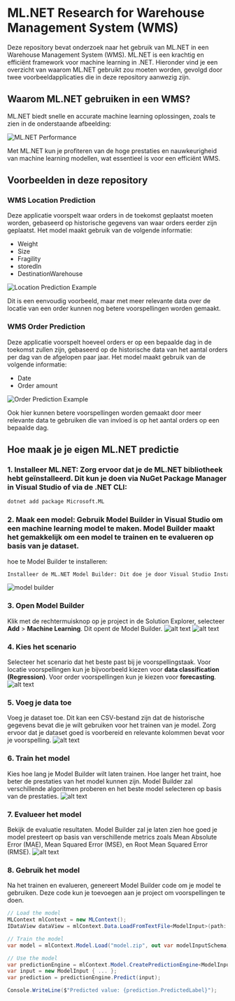 # ML.NET Research for Warehouse Management System (WMS)

Deze repository bevat onderzoek naar het gebruik van ML.NET in een Warehouse Management System (WMS). ML.NET is een krachtig en efficiënt framework voor machine learning in .NET. Hieronder vind je een overzicht van waarom ML.NET gebruikt zou moeten worden, gevolgd door twee voorbeeldapplicaties die in deze repository aanwezig zijn.

## Waarom ML.NET gebruiken in een WMS?

ML.NET biedt snelle en accurate machine learning oplossingen, zoals te zien in de onderstaande afbeelding:

![ML.NET Performance](https://dotnet.microsoft.com/blob-assets/images/illustrations/machine-learning/mlnet-high-performance.svg)

Met ML.NET kun je profiteren van de hoge prestaties en nauwkeurigheid van machine learning modellen, wat essentieel is voor een efficiënt WMS.

## Voorbeelden in deze repository

### WMS Location Prediction

Deze applicatie voorspelt waar orders in de toekomst geplaatst moeten worden, gebaseerd op historische gegevens van waar orders eerder zijn geplaatst. Het model maakt gebruik van de volgende informatie:

- Weight
- Size
- Fragility
- storedIn
- DestinationWarehouse

![Location Prediction Example](./images\WMS.png)

Dit is een eenvoudig voorbeeld, maar met meer relevante data over de locatie van een order kunnen nog betere voorspellingen worden gemaakt.

### WMS Order Prediction

Deze applicatie voorspelt hoeveel orders er op een bepaalde dag in de toekomst zullen zijn, gebaseerd op de historische data van het aantal orders per dag van de afgelopen paar jaar. Het model maakt gebruik van de volgende informatie:

- Date
- Order amount

![Order Prediction Example](./images\order_predictie.png)

Ook hier kunnen betere voorspellingen worden gemaakt door meer relevante data te gebruiken die van invloed is op het aantal orders op een bepaalde dag.

## Hoe maak je je eigen ML.NET predictie

### 1. **Installeer ML.NET**: Zorg ervoor dat je de ML.NET bibliotheek hebt geïnstalleerd. Dit kun je doen via NuGet Package Manager in Visual Studio of via de .NET CLI:
   ```bash
   dotnet add package Microsoft.ML
   ```
### 2. **Maak een model**: Gebruik Model Builder in Visual Studio om een machine learning model te maken. Model Builder maakt het gemakkelijk om een model te trainen en te evalueren op basis van je dataset.
hoe te Model Builder te installeren:
```bash
Installeer de ML.NET Model Builder: Dit doe je door Visual Studio Installer te openen, je huidige Visual Studio installatie te wijzigen en de ML.NET Model Builder te selecteren.
   ```
![model builder
](image.png)
### 3. Open Model Builder

Klik met de rechtermuisknop op je project in de Solution Explorer, selecteer **Add** > **Machine Learning**. Dit opent de Model Builder.
![alt text](./images\image-1.png)
![alt text](./images\image-2.png)
### 4. Kies het scenario

Selecteer het scenario dat het beste past bij je voorspellingstaak. Voor locatie voorspellingen kun je bijvoorbeeld kiezen voor **data classification (Regression)**. Voor order voorspellingen kun je kiezen voor **forecasting**.
![alt text](./images\image-3.png)

### 5. Voeg je data toe

Voeg je dataset toe. Dit kan een CSV-bestand zijn dat de historische gegevens bevat die je wilt gebruiken voor het trainen van je model. Zorg ervoor dat je dataset goed is voorbereid en relevante kolommen bevat voor je voorspelling.
![alt text](./images\image-4.png)
### 6. Train het model

Kies hoe lang je Model Builder wilt laten trainen. Hoe langer het traint, hoe beter de prestaties van het model kunnen zijn. Model Builder zal verschillende algoritmen proberen en het beste model selecteren op basis van de prestaties.
![alt text](./images\image-5.png)
### 7. Evalueer het model

Bekijk de evaluatie resultaten. Model Builder zal je laten zien hoe goed je model presteert op basis van verschillende metrics zoals Mean Absolute Error (MAE), Mean Squared Error (MSE), en Root Mean Squared Error (RMSE).
![alt text](./images\image-6.png)
### 8. Gebruik het model

Na het trainen en evalueren, genereert Model Builder code om je model te gebruiken. Deze code kun je toevoegen aan je project om voorspellingen te doen.

```csharp
// Load the model
MLContext mlContext = new MLContext();
IDataView dataView = mlContext.Data.LoadFromTextFile<ModelInput>(path: "your-data.csv", hasHeader: true, separatorChar: ',');

// Train the model
var model = mlContext.Model.Load("model.zip", out var modelInputSchema);

// Use the model
var predictionEngine = mlContext.Model.CreatePredictionEngine<ModelInput, ModelOutput>(model);
var input = new ModelInput { ... };
var prediction = predictionEngine.Predict(input);

Console.WriteLine($"Predicted value: {prediction.PredictedLabel}");